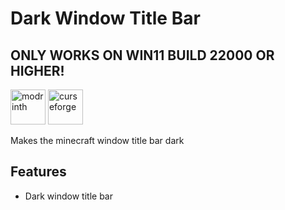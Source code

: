 # Dark Window Title Bar

## ONLY WORKS ON WIN11 BUILD 22000 OR HIGHER!

[<img alt="modrinth" height="56" src="https://cdn.jsdelivr.net/npm/@intergrav/devins-badges@3/assets/cozy/available/modrinth_vector.svg">](https://modrinth.com/mod/dark-window-title-bar)
[<img alt="curseforge" height="56" src="https://cdn.jsdelivr.net/npm/@intergrav/devins-badges@3/assets/cozy/available/curseforge_vector.svg">](https://www.curseforge.com/minecraft/mc-mods/dark-window-title-bar)

Makes the minecraft window title bar dark

## Features

- Dark window title bar
